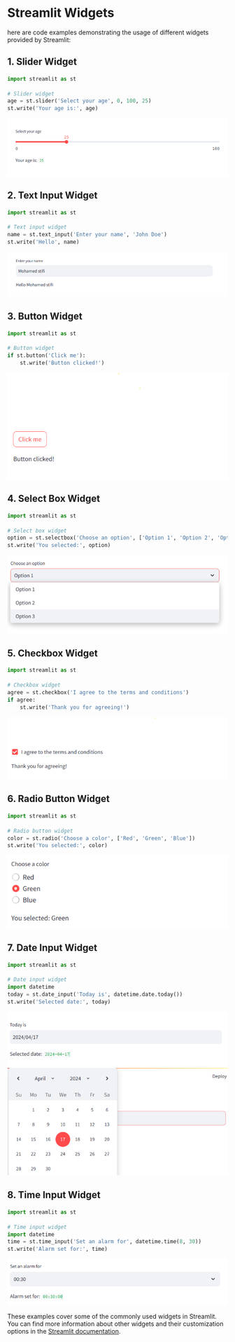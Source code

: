 # Streamlit Widgets

here are code examples demonstrating the usage of different widgets provided by Streamlit:

## 1. Slider Widget
```python
import streamlit as st

# Slider widget
age = st.slider('Select your age', 0, 100, 25)
st.write('Your age is:', age)
```
![Slider Widget Output](../../images/widgets/Slider_widget.png)

## 2. Text Input Widget
```python
import streamlit as st

# Text input widget
name = st.text_input('Enter your name', 'John Doe')
st.write('Hello', name)
```
![Slider Widget Output](../../images/widgets/text_input_widget.png)


## 3. Button Widget
```python
import streamlit as st

# Button widget
if st.button('Click me'):
    st.write('Button clicked!')
```
![Slider Widget Output](../../images/widgets/button_widget.png)

## 4. Select Box Widget
```python
import streamlit as st

# Select box widget
option = st.selectbox('Choose an option', ['Option 1', 'Option 2', 'Option 3'])
st.write('You selected:', option)
```
![Slider Widget Output](../../images/widgets/select_box_widget.png)

## 5. Checkbox Widget
```python
import streamlit as st

# Checkbox widget
agree = st.checkbox('I agree to the terms and conditions')
if agree:
    st.write('Thank you for agreeing!')
```
![Slider Widget Output](../../images/widgets/checkbox_widget.png)

## 6. Radio Button Widget
```python
import streamlit as st

# Radio button widget
color = st.radio('Choose a color', ['Red', 'Green', 'Blue'])
st.write('You selected:', color)
```
![Slider Widget Output](../../images/widgets/radio_button_widget.png)

## 7. Date Input Widget
```python
import streamlit as st

# Date input widget
import datetime
today = st.date_input('Today is', datetime.date.today())
st.write('Selected date:', today)
```
![Slider Widget Output](../../images/widgets/date_input_widget1.png)
![Slider Widget Output](../../images/widgets/date_input_widget2.png)


## 8. Time Input Widget
```python
import streamlit as st

# Time input widget
import datetime
time = st.time_input('Set an alarm for', datetime.time(8, 30))
st.write('Alarm set for:', time)
```
![Slider Widget Output](../../images/widgets/time_input_widget.png)


These examples cover some of the commonly used widgets in Streamlit. You can find more information about other widgets and their customization options in the [Streamlit documentation](https://docs.streamlit.io/develop/api-reference/widgets).
